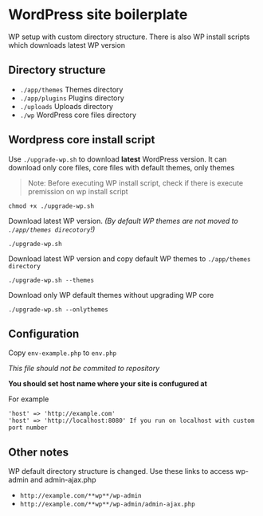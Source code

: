 # WordPress site boilerplate
WP setup with custom directory structure. There is also WP install scripts which downloads latest WP version

## Directory structure

- `./app/themes` Themes directory
- `./app/plugins` Plugins directory
- `./uploads` Uploads directory
- `./wp` WordPress core files directory

## Wordpress core install script

Use `./upgrade-wp.sh` to download **latest** WordPress version. It can download only core files, core files with default themes, only themes

> Note: Before executing WP install script, check if there is execute premission on wp install script
```
chmod +x ./upgrade-wp.sh
```

Download latest WP version. *(By default WP themes are not moved to `./app/themes direcotory`!)*
```
./upgrade-wp.sh 
```

Download latest WP version and copy default WP themes to `./app/themes directory`
```
./upgrade-wp.sh --themes
```

Download only WP default themes without upgrading WP core
```
./upgrade-wp.sh --onlythemes
```

## Configuration
Copy `env-example.php` to `env.php`

*This file should not be commited to repository*

**You should set host name where your site is confugured at**

For example
```
'host' => 'http://example.com'
'host' => 'http://localhost:8080' If you run on localhost with custom port number
```


## Other notes
WP default directory structure is changed. Use these links to access wp-admin and admin-ajax.php 

- `http://example.com/**wp**/wp-admin`
- `http://example.com/**wp**/wp-admin/admin-ajax.php`